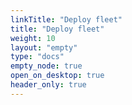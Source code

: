 ```yaml
---
linkTitle: "Deploy fleet"
title: "Deploy fleet"
weight: 10
layout: "empty"
type: "docs"
empty_node: true
open_on_desktop: true
header_only: true
---
```

